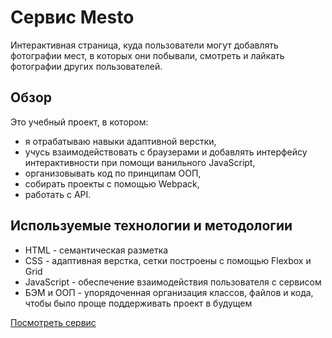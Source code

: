 # Сервис Mesto
Интерактивная страница, куда пользователи могут добавлять фотографии мест, в которых они побывали, смотреть и лайкать фотографии других пользователей.

## Обзор
Это учебный проект, в котором: 
* я отрабатываю навыки адаптивной верстки, 
* учусь взаимодействовать с браузерами и добавлять интерфейсу интерактивности при помощи ванильного JavaScript, 
* организовывать код по принципам ООП,
* собирать проекты с помощью Webpack,
* работать с API. 
## Используемые технологии и методологии
* HTML - семантическая разметка
* CSS - адаптивная верстка, сетки построены с помощью Flexbox и Grid
* JavaScript - обеспечение взаимодействия пользователя с сервисом
* БЭМ и ООП - упорядоченная организация классов, файлов и кода, чтобы было проще поддерживать проект в будущем

[Посмотреть сервис](https://kohanniy.github.io/mesto/ "Сервис Mesto")
